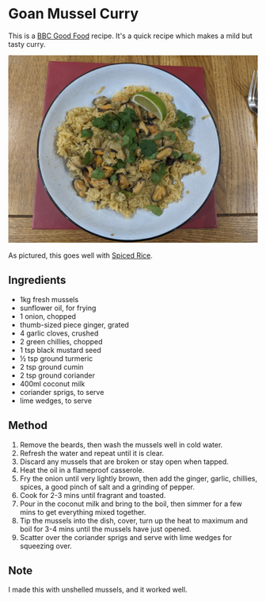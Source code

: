 
# Goan Mussel Curry # 

This is a [BBC Good Food](https://www.bbcgoodfood.com/recipes/goan-mussels) recipe. It's a quick recipe which makes a mild but tasty curry.

![Mussel Curry on Spiced Rice](/public/images/Mussel-Curry-on-Spiced-Rice.jpg)

As pictured, this goes well with <a href="/public/recipes/Mains/Sides/Spiced%20Rice.html">Spiced Rice</a>.

## Ingredients ## 

- 1kg fresh mussels
- sunflower oil, for frying
- 1 onion, chopped
- thumb-sized piece ginger, grated
- 4 garlic cloves, crushed
- 2 green chillies, chopped
- 1 tsp black mustard seed
- ½ tsp ground turmeric
- 2 tsp ground cumin
- 2 tsp ground coriander
- 400ml coconut milk
- coriander sprigs, to serve
- lime wedges, to serve

## Method ## 

1. Remove the beards, then wash the mussels well in cold water.
1. Refresh the water and repeat until it is clear.
1. Discard any mussels that are broken or stay open when tapped.
1. Heat the oil in a flameproof casserole.
1. Fry the onion until very lightly brown, then add the ginger, garlic, chillies, spices, a good pinch of salt and a grinding of pepper.
1. Cook for 2-3 mins until fragrant and toasted.
1. Pour in the coconut milk and bring to the boil, then simmer for a few mins to get everything mixed together.
1. Tip the mussels into the dish, cover, turn up the heat to maximum and boil for 3-4 mins until the mussels have just opened.
1. Scatter over the coriander sprigs and serve with lime wedges for squeezing over.

## Note

I made this with unshelled mussels, and it worked well.

